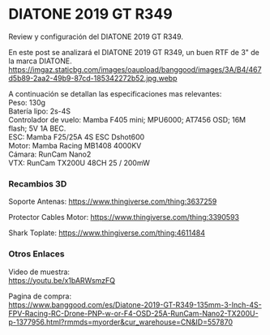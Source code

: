 # DIATONE 2019 GT R349
Review y configuración del DIATONE 2019 GT R349.  

En este post se analizará el DIATONE 2019 GT R349, un buen RTF de 3" de la marca DIATONE.  
https://imgaz.staticbg.com/images/oaupload/banggood/images/3A/B4/467d5b89-2aa2-49b9-87cd-185342272b52.jpg.webp

A continuación se detallan las especificaciones mas relevantes:    
Peso: 130g  
Batería lipo: 2s-4S   
Controlador de vuelo: Mamba F405 mini; MPU6000; AT7456 OSD; 16M flash; 5V 1A BEC.    
ESC: Mamba F25/25A 4S ESC Dshot600  
Motor: Mamba Racing MB1408 4000KV  
Cámara: RunCam Nano2  
VTX: RunCam TX200U 48CH 25 / 200mW  

### Recambios 3D  

Soporte Antenas: https://www.thingiverse.com/thing:3637259  

Protector Cables Motor: https://www.thingiverse.com/thing:3390593

Shark Toplate: https://www.thingiverse.com/thing:4611484

### Otros Enlaces
Video de muestra:  
https://youtu.be/x1bARWsmzFQ  

Pagina de compra:  
https://www.banggood.com/es/Diatone-2019-GT-R349-135mm-3-Inch-4S-FPV-Racing-RC-Drone-PNP-w-or-F4-OSD-25A-RunCam-Nano2-TX200U-p-1377956.html?rmmds=myorder&cur_warehouse=CN&ID=557870  
